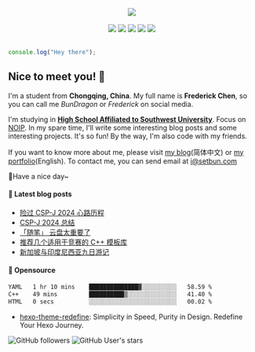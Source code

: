 <div align="center">
  <img src="https://profile-counter.glitch.me/FrederickAsYou/count.svg"/>
  <br />
  <br />
  <a href="https://twitter.com/FrederickAsYou"><img src="https://img.shields.io/badge/X(Twitter)-%40FrederickAsYou-black?logo=X"></img></a>
  <a href="https://www.youtube.com/@justcodelife17"><img src="https://img.shields.io/badge/Youtube-%40justcodelife17-red?logo=Youtube"></img></a>
  <a href="https://www.facebook.com/FrederickAsYou"><img src="https://img.shields.io/badge/Facebook-%40FrederickAsYou-blue?logo=facebook"></img></a>
  <a href="https://fairy.id/@bundragon"><img src="https://img.shields.io/badge/Mastodon-%40bundragon%40fairy.id-purple?logo=mastodon&logoColor=white"></a>
  <a href="https://blog.ohdragonboi.cn"><img src="https://img.shields.io/badge/New%20Blog-blog.ohdragonboi.cn-green?logo=blogger&logoColor=white"></a>
  </img></a>
</div>

<br />

```js
console.log("Hey there");
```

## Nice to meet you! :wave:

I'm a student from **Chongqing, China**. My full name is **Frederick Chen**, so you can call me *BunDragon* or *Frederick* on social media.

I'm studying in [**High School Affiliated to Southwest University**](http://xndxfz.swu.edu.cn/). Focus on [NOIP](https://zh.wikipedia.org/wiki/全国青少年信息学奥林匹克联赛). In my spare time, I'll write some interesting blog posts and some interesting projects. It's so fun! By the way, I'm also code with my friends.

If you want to know more about me, please visit [my blog](https://www.setbun.com)(简体中文) or [my portfolio](https://frederication.work)(English). To contact me, you can send email at [i@setbun.com](mailto:i@setbun.com)

:balloon:Have a nice day~

#### :book: Latest blog posts

<!-- BLOG-POST-LIST:START -->
- [险过 CSP-J 2024 心路历程](https://blog.setbun.com/p/20241005.html)
- [CSP-J 2024 总结](https://blog.setbun.com/p/20240921.html)
- [「随笔」 云盘太重要了](https://blog.setbun.com/p/20240828.html)
- [推荐几个适用于竞赛的 C++ 模板库](https://blog.setbun.com/p/20240820.html)
- [新加坡与印度尼西亚九日游记](https://blog.setbun.com/p/20240819.html)
<!-- BLOG-POST-LIST:END -->

#### :hammer: Opensource

<!--START_SECTION:waka-->

```txt
YAML   1 hr 10 mins    ██████████████▓░░░░░░░░░░   58.59 %
C++    49 mins         ██████████▒░░░░░░░░░░░░░░   41.40 %
HTML   0 secs          ░░░░░░░░░░░░░░░░░░░░░░░░░   00.02 %
```

<!--END_SECTION:waka-->

- [hexo-theme-redefine](https://github.com/EvanNotFound/hexo-theme-redefine): Simplicity in Speed, Purity in Design. Redefine Your Hexo Journey.

![GitHub followers](https://img.shields.io/github/followers/toothlesshavebun)
![GitHub User's stars](https://img.shields.io/github/stars/toothlesshavebun)
